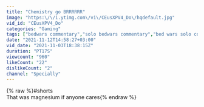 ```yaml
---
title: "Chemistry go BRRRRRR"
image: "https:\/\/i.ytimg.com\/vi\/CEusXPV4_Do\/hqdefault.jpg"
vid_id: "CEusXPV4_Do"
categories: "Gaming"
tags: ["bedwars commentary","solo bedwars commentary","bed wars solo commentary"]
date: "2021-11-12T14:58:27+03:00"
vid_date: "2021-11-03T18:38:15Z"
duration: "PT17S"
viewcount: "960"
likeCount: "22"
dislikeCount: "2"
channel: "Specially"
---
```

{% raw %}#shorts <br />That was magnesium if anyone cares{% endraw %}
